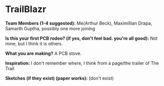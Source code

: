 # TrailBlazr

**Team Members (1-4 suggested):**
Me(Arthur Beck), Maximillian Drapa, Samarth Guptha, possibly one more joining

**Is this your first PCB rodeo? (if yes, don't feel bad. you're all good):**
Not mine, but I think it is others.

**What you are making?**
A PCB stove.

**Inspiration:**
I don't remember where, I think from a page/the trailer of The Trail

**Sketches (if they exist) (paper works):**
(don't exist)
